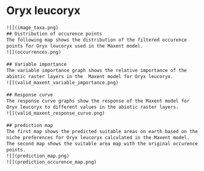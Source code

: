 # Oryx leucoryx 
    ![](image_taxa.png) 
    ## Distribution of occurence points 
    The following map shows the distribution of the filtered occurence points for Oryx leucoryx used in the Maxent model. 
    ![](occurrences.png)
    
    ## Variable importance 
    The variable importance graph shows the relative importance of the abiotic raster layers in the  Maxent model for Oryx leucoryx. 
    ![](valid_maxent_variable_importance.png)
    
    ## Response curve 
    The response curve graphs show the response of the Maxent model for Oryx leucoryx to different values in the abiotic raster layers. 
    ![](valid_maxent_response_curve.png)
    
    ## prediction map 
    The first map shows the predicted suitable areas on earth based on the niche preferences for Oryx leucoryx calculated in the Maxent model. The second map shows the suitable area map with the original occurence points. 
    ![](prediction_map.png)
    ![](prediction_occurence_map.png)
    
